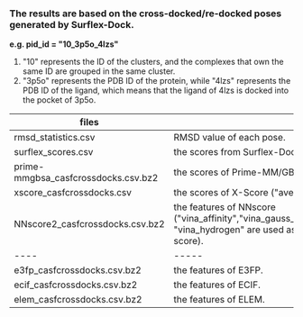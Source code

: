 ### The results are based on the cross-docked/re-docked poses generated by Surflex-Dock.

**e.g. pid_id = "10_3p5o_4lzs"**      
1. "10" represents the ID of the clusters, and the complexes that own the same ID are grouped in the same cluster.     
2. "3p5o" represents the PDB ID of the protein, while "4lzs" represents the PDB ID of the ligand, which means that the ligand of 4lzs is docked into the pocket of 3p5o.
						
files  | description   
---- | ----- 
rmsd_statistics.csv | RMSD value of each pose.
surflex_scores.csv | the scores from Surflex-Dock ("Total_Score" is finally utilized).
prime-mmgbsa_casfcrossdocks.csv.bz2  | the scores of Prime-MM/GBSA ("r_psp_MMGBSA_dG_Bind" is used as the final scores).
xscore_casfcrossdocks.csv | the scores of X-Score ("average_score" is used as the final scores).
NNscore2_casfcrossdocks.csv.bz2 | the features of NNscore ("vina_affinity","vina_gauss_1","vina_gauss_2","vina_repulsion","vina_hydrophobic",and "vina_hydrogen"  are used as Vina features, and "vina_affinity" is used as the Vina score).
---- | -----
e3fp_casfcrossdocks.csv.bz2  | the features of E3FP.
ecif_casfcrossdocks.csv.bz2 | the features of ECIF.
elem_casfcrossdocks.csv.bz2 | the features of ELEM.



